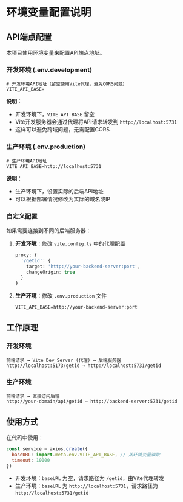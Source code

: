# 环境变量配置说明

## API端点配置

本项目使用环境变量来配置API端点地址。

### 开发环境 (.env.development)

```properties
# 开发环境API地址（留空使用Vite代理，避免CORS问题）
VITE_API_BASE=
```

**说明**：
- 开发环境下，`VITE_API_BASE` 留空
- Vite开发服务器会通过代理将API请求转发到 `http://localhost:5731`
- 这样可以避免跨域问题，无需配置CORS

### 生产环境 (.env.production)

```properties
# 生产环境API地址
VITE_API_BASE=http://localhost:5731
```

**说明**：
- 生产环境下，设置实际的后端API地址
- 可以根据部署情况修改为实际的域名或IP

### 自定义配置

如果需要连接到不同的后端服务器：

1. **开发环境**：修改 `vite.config.ts` 中的代理配置
   ```typescript
   proxy: {
     '/getid': {
       target: 'http://your-backend-server:port',
       changeOrigin: true
     }
   }
   ```

2. **生产环境**：修改 `.env.production` 文件
   ```properties
   VITE_API_BASE=http://your-backend-server:port
   ```

## 工作原理

### 开发环境
```
前端请求 → Vite Dev Server (代理) → 后端服务器
http://localhost:5173/getid → http://localhost:5731/getid
```

### 生产环境
```
前端请求 → 直接访问后端
http://your-domain/api/getid → http://backend-server:5731/getid
```

## 使用方式

在代码中使用：
```javascript
const service = axios.create({
  baseURL: import.meta.env.VITE_API_BASE, // 从环境变量读取
  timeout: 10000
})
```

- 开发环境：`baseURL` 为空，请求路径为 `/getid`，由Vite代理转发
- 生产环境：`baseURL` 为 `http://localhost:5731`，请求路径为 `http://localhost:5731/getid`
